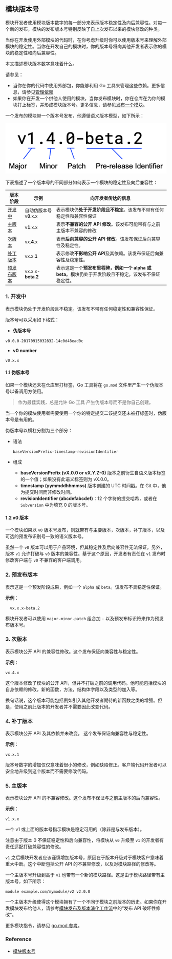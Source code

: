 ## 模块版本号

模块开发者使用模块版本数字的每一部分来表示版本稳定性及向后兼容性。对每一个新的发布，模块的发布版本号特别反映了自上次发布以来的模块修改的种类。

当你在开发使用外部模块的代码时，在你考虑升级时你可以使用版本号来理解外部模块的稳定性。当你在开发自己的模块时，你的版本号将向其他开发者表示你的模块的稳定性和向后兼容性。

本文描述模块版本数字意味着什么。

请参见：

- 当你在你的代码中使用外部包，你能够利用 Go 工具来管理这些依赖。更多信息，请参见[管理依赖](https://go.dev/doc/modules/managing-dependencies)
- 如果你在开发一个供他人使用的模块，当你发布模块时，你在仓库在为你的模块打上标签，并形成模块版本号。更多信息，请参见[发布一个模块](https://go.dev/doc/modules/publishing)。

一个发布的模块带一个版本号发布，他遵循语义版本模型，如下所示：

![版本号](images/version-number.png)

下表描述了一个版本号的不同部分如何表示一个模块的稳定性及向后兼容性：

版本阶段|示例|向开发者传达的信息
-------|--------|--------
[开发中](https://go.dev/doc/modules/version-numbers#in-development)|自动伪版本号 v**0**.x.x|表示模块仍**处于开发阶段且不稳定**。该发布不带有任何稳定性和兼容性保证
[主版本](https://go.dev/doc/modules/version-numbers#major)|v**1**.x.x|表示**不兼容的公开 API 修改**。该发布可能带有与之前主版本不兼容的修改
[次版本](https://go.dev/doc/modules/version-numbers#minor)|vx.**4**.x|表示**后向兼容的公开 API 修改**。该发布保证后向兼容性及稳定性。
[补丁版本](https://go.dev/doc/modules/version-numbers#patch)|vx.x.**1**|表示修改**不影响公开 API**及其依赖。该发布保证后向兼容性及稳定性。
[预发布版本](https://go.dev/doc/modules/version-numbers#pre-release)|vx.x.x-**beta.2**|表示这是一个**预发布里程碑，例如一个 alpha 或 beta**。模块仍处于开发阶段且不稳定。该发布不保证稳定性。

### 1. 开发中

表示模块仍处于开发阶段且不稳定。该发布不带有任何稳定性和兼容性保证。

版本号可以采用如下格式：

- **伪版本号**

```
v0.0.0-20170915032832-14c0d48ead0c
```

- **v0 number**

```
v0.x.x
```

#### 1.1 伪版本号

如果一个模块还未在仓库里打标签，Go 工具将在 `go.mod` 文件里产生一个伪版本号以备调用方使用。

> 作为最佳实践，总是允许 Go 工具 产生伪版本号而不是你自己创建。

当一个你的模块使用者需要使用一个你的特定提交二该提交还未被打标签时，伪版本号是有用的。

伪版本号以横杠分割为三个部分：

- 语法
  
  ```
  baseVersionPrefix-timestamp-revisionIdentifier
  ```

- 组成
  
  + **baseVersionPrefix (vX.0.0 or vX.Y.Z-0)** 版本之前衍生自语义版本标签的一个值；如果没有此语义标签则为 vX.0.0。
  + **timestamp (yymmddhhmmss)** 版本创建的 UTC 时间戳。在 Git 中，他为提交时间而非修改时间。
  + **revisionIdentifier (abcdefabcdef)**：12 个字符的提交哈希，或者在 `Subversion` 中为填充 0 的版本号。

#### 1.2 v0 版本

一个模块如果以 `v0` 版本号发布，则就带有与主要版本，次版本，补丁版本，以及可选的预发布识别号一致的语义版本号。

虽然一个 `v0` 版本可以用于产品环境，但其稳定性及后向兼容性无法保证。另外，版本 `v1` 允许打破与 `v0` 版本的兼容性。基于这个原因，开发者有责任在 `v1` 发布时修改客户端与 `v0` 不兼容的客户端调用。

### 2. 预发布版本

表示这是一个预发阶段成果，例如一个 `alpha` 或 `beta`。该发布不具稳定性保证。

**示例**：

```
  vx.x.x-beta.2
```

模块开发者可以使用 `major.minor.patch` 组合加 `-` 以及预发布标识符来作为预发布版本号。

### 3. 次版本

表示模块公开 API 的兼容性修改。这个发布保证向兼容性与稳定性。 

**示例**：

```
vx.4.x
```

这个版本修改了模块的公开 API，但并不打破之前的调用代码。他可能包括模块的自身依赖的修改，新的函数，方法，结构体字段以及类型的加入等。

换句话说，这个版本可能包括例如引入其他开发者期待的新函数之类的增强。但是，使用之前此版本的开发者并不需要因此改变代码。

### 4. 补丁版本

表示模块公开 API 及其依赖并未改变。 这个发布保证向兼容性与稳定性。 

**示例**：

```
vx.x.1
```

版本号数字的增加仅仅意味着很小的修改，例如缺陷修正。客户端代码开发者可以安全地升级到这个版本而不需要修改代码。

### 5. 主版本

表示模块公开 API 的不兼容修改。这个发布不保证与之前主版本的后向兼容性。

**示例**：

```
v1.x.x
```

一个 v1 或上面的版本号指示模块是稳定可用的（除非是与发布版本）。

注意由于版本 0 不保证稳定性和后向兼容性，将模块从 `v0` 升级至 `v1` 的开发者有责任适配打破兼容性的修改。

`v1` 之后模块开发者应该谨慎增加版本号，原因在于版本升级对于模块客户意味着重大中断。这个中断包括公开 API 的不兼容修改，以及对模块路径的修改等。

一个主版本号升级到高于 `v1` 也带有一个新的模块路径。这是由于模块路径带有主版本号，如下所示：

```
module example.com/mymodule/v2 v2.0.0
```

一个主版本升级使得这个模块拥有了一个不同于模块之前版本的历史。如果你在开发模块发布给他人，请参考[模块发布及版本演化工作流](https://go.dev/doc/modules/release-workflow)中的“发布 API 破坏性修改”。

更多模块指令，请参见 [go.mod 参考](https://go.dev/doc/modules/gomod-ref)。

### Reference

- [模块版本号](https://go.dev/doc/modules/version-numbers)
